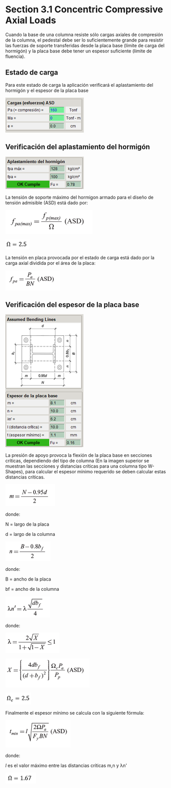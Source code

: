# Section 3.1 Concentric Compressive Axial Loads

Cuando la base de una columna resiste sólo cargas axiales de compresión
de la columna, el pedestal debe ser lo suficientemente grande para
resistir las fuerzas de soporte transferidas desde la placa base (límite de
carga del hormigón) y la placa base debe tener un espesor suficiente
(límite de fluencia).

## Estado de carga
Para este estado de carga la aplicación verificará el aplastamiento del hormigón y el espesor de la placa base

![compresion_axial_esfuerzos](../images/anclajes/compresion_axial_esfuerzos.png)

## Verificación del aplastamiento del hormigón

![aplastamiento_hormigon_verificacion](../images/anclajes/aplastamiento_hormigon_verificacion.png)

La tensión de soporte máximo del hormigon armado para el diseño de tensión admisible (ASD) está dado por:

![tension_soporte_maximo_asd_ha](../images/anclajes/tension_soporte_maximo_asd_ha.png)

![omega_2.5](../images/anclajes/omega_2.5.png)

La tensión en placa provocada por el estado de carga está dado por la carga axial dividida por el área de la placa:

![tension_en_placa](../images/anclajes/tension_en_placa.png)

## Verificación del espesor de la placa base

![verificacion_placa_compresion_axial](../images/anclajes/verificacion_placa_compresion_axial.png)

La presión de apoyo provoca la flexión de la placa base en secciones críticas, dependiendo del tipo de columna (En la imagen superior se muestran las secciones y distancias críticas para una columna tipo W-Shapes), para calcular el espesor mínimo requerido se deben calcular estas distancias críticas.

![distancia_critica_m](../images/anclajes/distancia_critica_m.png)

donde:

N = largo de la placa

d = largo de la columna

![distancia_critica_n](../images/anclajes/distancia_critica_n.png)

donde:

B = ancho de la placa

bf = ancho de la columna

![distancia_critica_lambda_n_prima](../images/anclajes/distancia_critica_lambda_n_prima.png)

donde:

![lambda](../images/anclajes/lambda.png)

![x_para_lamba](../images/anclajes/x_para_lamba.png)

![omega_c_2.5](../images/anclajes/omega_c_2.5.png)

Finalmente el espesor mínimo se calcula con la siguiente fórmula:

![espesor_min_placa_compresion_axial](../images/anclajes/espesor_min_placa_compresion_axial.png)

donde:

_l_ es el valor máximo entre las distancias críticas m,n y λn'

![omega_1.67](../images/anclajes/omega_1.67.png)



